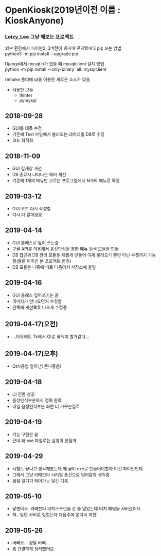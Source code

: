 # OpenKiosk(2019년이전 이름 : KioskAnyone)
### Leizy_Lee 그냥 해보는 프로젝트

외부 환경에서 파이썬2, 3버전이 *동시에 존재할때* 3 pip 쓰는 방법  
python3 -m pip install --upgrade pip  
  
Django에서 mysql.h가 없을 때 mysqlclient 설치 방법  
python -m pip install --only-binary :all: mysqlclient  

remake 폴더에 qt를 이용한 새로운 소스가 있음
  
* 사용한 모듈
  * tkinter
  * pymysql
  
  
  
## 2018-09-28
- GUI를 대폭 수정
- 기존에 Text 파일에서 불러오는 데이터를 DB로 수정
- 코드 최적화

## 2018-11-09 
- GUI 결제창 개선
- DB 종료시 나타나는 에러 개선
- 기존에 1개의 메뉴만 고르는 프로그램에서 N개의 메뉴로 확장


## 2019-03-12
- GUI 코드 다시 작성함
- 다시 다 갈아엎음

## 2019-04-14
- GUI 클래스로 덮어 쓰는중
- 구글 API를 이용해서 음성인식을 통한 메뉴 검색 모듈을 만듦
- DB 접근과 DB 관리 모듈을 새롭게 만들어 이제 불러오기 뿐만 아닌 수정까지 가능함(물론 아직은 본 프로젝트 한정)
- DB 모듈은 나중에 따로 다듬어서 저장소에 올릴 

## 2019-04-16
- GUI 클래스 덮어쓰기는 끝
- 이미지가 안나오던거 수정함
- 왼쪽에 계산목록 나오게 수정중

## 2019-04-17(오전)
- ...아무래도 Tk에서 Qt로 바꿔야 할거같다...

## 2019-04-17(오후)
- Qt사용법 알아냄! 존나좋음!

## 2019-04-18
- UI 전환 성공
- 음성인식부분까지 접목 완료
- 내일 음성인식부분 화면 더 가꾸는걸로

## 2019-04-19
- 기능 구현은 끝
- 근데 왜 exe 파일로는 실행이 안될까

## 2019-04-29
- 시험도 끝나고 생각해봤는데 왜 굳이 exe로 만들어야할까 이건 파이썬인데
- 그래서 그냥 라때판다 시리얼 통신으로 넘어갈까 생각중
- 점점 일기가 되어가는 일간 기록

## 2019-05-10
- 망했어요. 라때판다 터치스크린을 산 줄 알았는데 터치 패널을 사버렸어요.
- 하.. 일단 사비로 질렀는데 다음주에 온다네 미친!

## 2019-05-26
- 바빠요... 정말 바뻐....
- 좀 간결하게 정리했어요